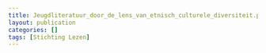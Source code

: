 ```yaml
---
title: Jeugdliteratuur_door_de_lens_van_etnisch_culturele_diversiteit.pdf
layout: publication
categories: []
tags: [Stichting Lezen]
---
```

